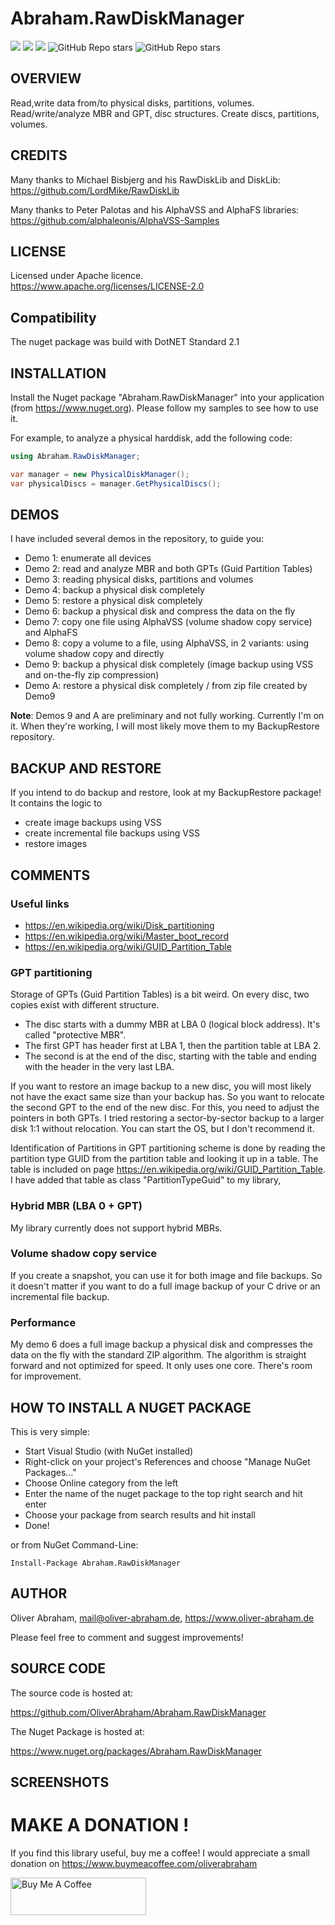 # Abraham.RawDiskManager

![](https://img.shields.io/github/downloads/oliverabraham/Abraham.RawDiskManager/total) ![](https://img.shields.io/github/license/oliverabraham/Abraham.RawDiskManager) ![](https://img.shields.io/github/languages/count/oliverabraham/Abraham.RawDiskManager) ![GitHub Repo stars](https://img.shields.io/github/stars/oliverabraham/Abraham.RawDiskManager?label=repo%20stars) ![GitHub Repo stars](https://img.shields.io/github/stars/oliverabraham?label=user%20stars)



## OVERVIEW

Read,write data from/to physical disks, partitions, volumes. 
Read/write/analyze MBR and GPT, disc structures. 
Create discs, partitions, volumes.


## CREDITS
Many thanks to Michael Bisbjerg and his RawDiskLib and DiskLib:
https://github.com/LordMike/RawDiskLib

Many thanks to Peter Palotas and his AlphaVSS and AlphaFS libraries: 
https://github.com/alphaleonis/AlphaVSS-Samples


## LICENSE

Licensed under Apache licence.
https://www.apache.org/licenses/LICENSE-2.0


## Compatibility

The nuget package was build with DotNET Standard 2.1



## INSTALLATION

Install the Nuget package "Abraham.RawDiskManager" into your application (from https://www.nuget.org).
Please follow my samples to see how to use it.

For example, to analyze a physical harddisk, add the following code:
```C#
using Abraham.RawDiskManager;

var manager = new PhysicalDiskManager();
var physicalDiscs = manager.GetPhysicalDiscs();
```


## DEMOS

I have included several demos in the repository, to guide you:
- Demo 1: enumerate all devices
- Demo 2: read and analyze MBR and both GPTs (Guid Partition Tables)
- Demo 3: reading physical disks, partitions and volumes
- Demo 4: backup a physical disk completely
- Demo 5: restore a physical disk completely
- Demo 6: backup a physical disk and compress the data on the fly
- Demo 7: copy one file using AlphaVSS (volume shadow copy service) and AlphaFS
- Demo 8: copy a volume to a file, using AlphaVSS, in 2 variants: using volume shadow copy and directly
- Demo 9: backup a physical disk completely (image backup using VSS and on-the-fly zip compression) 
- Demo A: restore a physical disk completely / from zip file created by Demo9

**Note**: 
Demos 9 and A are preliminary and not fully working. Currently I'm on it.
When they're working, I will most likely move them to my BackupRestore repository.



## BACKUP AND RESTORE

If you intend to do backup and restore, look at my BackupRestore package!
It contains the logic to 
- create image backups using VSS
- create incremental file backups using VSS
- restore images



## COMMENTS 

### Useful links
- https://en.wikipedia.org/wiki/Disk_partitioning
- https://en.wikipedia.org/wiki/Master_boot_record
- https://en.wikipedia.org/wiki/GUID_Partition_Table

### GPT partitioning 
Storage of GPTs (Guid Partition Tables) is a bit weird. On every disc, two copies exist with different structure.
- The disc starts with a dummy MBR at LBA 0 (logical block address). It's called "protective MBR".
- The first GPT has header first at LBA 1, then the partition table at LBA 2.
- The second is at the end of the disc, starting with the table and ending with the header in the very last LBA.

If you want to restore an image backup to a new disc, you will most likely not have the exact same size than your backup has. 
So you want to relocate the second GPT to the end of the new disc.
For this, you need to adjust the pointers in both GPTs.
I tried restoring a sector-by-sector backup to a larger disk 1:1 without relocation. 
You can start the OS, but I don't recommend it.

Identification of Partitions in GPT partitioning scheme is done by reading the partition type GUID 
from the partition table and looking it up in a table.
The table is included on page https://en.wikipedia.org/wiki/GUID_Partition_Table.
I have added that table as class "PartitionTypeGuid" to my library, 

### Hybrid MBR (LBA 0 + GPT)
My library currently does not support hybrid MBRs.

### Volume shadow copy service
If you create a snapshot, you can use it for both image and file backups.
So it doesn't matter if you want to do a full image backup of your C drive or an incremental file backup.

### Performance
My demo 6 does a full image backup a physical disk and compresses the data on the fly with the standard ZIP algorithm.
The algorithm is straight forward and not optimized for speed. It only uses one core. There's room for improvement.



## HOW TO INSTALL A NUGET PACKAGE
This is very simple:
- Start Visual Studio (with NuGet installed) 
- Right-click on your project's References and choose "Manage NuGet Packages..."
- Choose Online category from the left
- Enter the name of the nuget package to the top right search and hit enter
- Choose your package from search results and hit install
- Done!


or from NuGet Command-Line:

    Install-Package Abraham.RawDiskManager


## AUTHOR

Oliver Abraham, mail@oliver-abraham.de, https://www.oliver-abraham.de

Please feel free to comment and suggest improvements!



## SOURCE CODE

The source code is hosted at:

https://github.com/OliverAbraham/Abraham.RawDiskManager

The Nuget Package is hosted at: 

https://www.nuget.org/packages/Abraham.RawDiskManager



## SCREENSHOTS




# MAKE A DONATION !

If you find this library useful, buy me a coffee!
I would appreciate a small donation on https://www.buymeacoffee.com/oliverabraham

<a href="https://www.buymeacoffee.com/app/oliverabraham" target="_blank"><img src="https://cdn.buymeacoffee.com/buttons/v2/default-yellow.png" alt="Buy Me A Coffee" style="height: 60px !important;width: 217px !important;" ></a>
